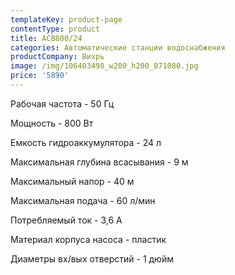 ```yaml
---
templateKey: product-page
contentType: product
title: АСВ800/24
categories: Автоматические станции водоснабжения
productCompany: Вихрь
image: /img/106403498_w200_h200_071080.jpg
price: '5890'
---
```

Рабочая частота - 50 Гц

Мощность - 800 Вт

Емкость гидроаккумулятора - 24 л

Максимальная глубина всасывания - 9 м

Максимальный напор - 40 м

Максимальная подача - 60 л/мин

Потребляемый ток - 3,6 А

Материал корпуса насоса - пластик

Диаметры вх/вых отверстий - 1 дюйм
